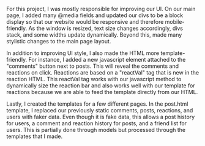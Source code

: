 For this project, I was mostly responsible for improving our UI. On our main page, I added many @media fields and updated our divs to be a block display so that our website would be responsive and therefore mobile-friendly. As the window is resized, text size changes accordingly, divs stack, and some widths update dynamically. Beyond this, made many stylistic changes to the main page layout.

In addition to improving UI style, I also made the HTML more template-friendly. For instance, I added a new javascript element attached to the "comments" button next to posts. This will reveal the comments and reactions on click. Reactions are based on a "reactVal" tag that is new in the reaction HTML. This reactVal tag works with our javascript method to dynamically size the reaction bar and also works well with our template for reactions because we are able to feed the template directly from our HTML.

Lastly, I created the templates for a few different pages. In the post.html template, I replaced our previously static comments, posts, reactions, and users with faker data. Even though it is fake data, this allows a post history for users, a comment and reaction history for posts, and a friend list for users. This is partially done through models but processed through the templates that I made.
